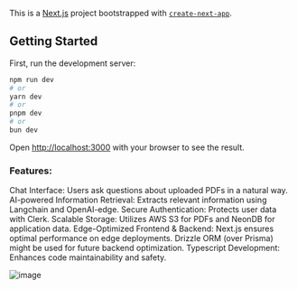 This is a [Next.js](https://nextjs.org/) project bootstrapped with [`create-next-app`](https://github.com/vercel/next.js/tree/canary/packages/create-next-app).

## Getting Started

First, run the development server:

```bash
npm run dev
# or
yarn dev
# or
pnpm dev
# or
bun dev
```

Open [http://localhost:3000](http://localhost:3000) with your browser to see the result.

### Features:
 Chat Interface: Users ask questions about uploaded PDFs in a natural way.
 AI-powered Information Retrieval: Extracts relevant information using Langchain and OpenAI-edge.
 Secure Authentication: Protects user data with Clerk.
 Scalable Storage: Utilizes AWS S3 for PDFs and NeonDB for application data.
 Edge-Optimized Frontend & Backend: Next.js ensures optimal performance on edge deployments. Drizzle ORM (over Prisma) might be used for future backend optimization.
 Typescript Development: Enhances code maintainability and safety.


![image](https://github.com/abhikrant11dhepe/ai-planet/assets/96777919/90dc10c3-cb59-460b-9c30-830030cae798)




